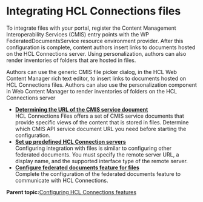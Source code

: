 # Integrating HCL Connections files

To integrate files with your portal, register the Content Management Interoperability Services \(CMIS\) entry points with the WP FederatedDocumentsService resource environment provider. After this configuration is complete, content authors insert links to documents hosted on the HCL Connections server. Using personalization, authors can also render inventories of folders that are hosted in files.

Authors can use the generic CMIS file picker dialog, in the HCL Web Content Manager rich text editor, to insert links to documents hosted on HCL Connections files. Authors can also use the personalization component in Web Content Manager to render inventories of folders on the HCL Connections server

-   **[Determining the URL of the CMIS service document](../collab/i_coll_t_enable_lcfiles_url.md)**  
HCL Connections Files offers a set of CMIS service documents that provide specific views of the content that is stored in files. Determine which CMIS API service document URL you need before starting the configuration.
-   **[Set up predefined HCL Connection servers](../collab/i_coll_t_enable_lcfiles_servers.md)**  
Configuring integration with files is similar to configuring other federated documents. You must specify the remote server URL, a display name, and the supported interface type of the remote server.
-   **[Configure federated documents feature for files](../collab/i_coll_t_enable_lcfiles_feddocs.md)**  
Complete the configuration of the federated documents feature to communicate with HCL Connections.

**Parent topic:**[Configuring HCL Connections features](../collab/i_coll_t_enable_lcparent.md)

